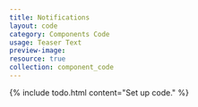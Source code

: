 ```yaml
---
title: Notifications
layout: code
category: Components Code
usage: Teaser Text
preview-image:
resource: true
collection: component_code
---
```


{% include todo.html content="Set up code." %}
